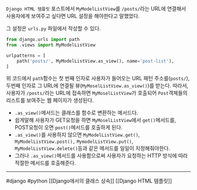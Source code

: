`Django HTML 템플릿` 포스트에서 `MyModelListView`를 `/posts/`라는 URL에 연결해서 사용자에게 보여주고 싶다면 URL 설정을 해야한다고 말했었다.

그 설정은 `urls.py` 파일에서 작성할 수 있다.
```python
from django.urls import path
from .views import MyModelListView

urlpatterns = [
	path('posts/', MyModelListView.as_view(), name='post-list'),
]
```

위 코드에서 `path`함수는 첫 번째 인자로 사용자가 들어오는 URL 패턴 주소를(`posts/`), 두번째 인자로 그 URL에 연결될 뷰(`MyMoselListView.as_view()`)를 받는다. 
따라서, 사용자가 `/posts/`라는 URL에 접속하면 `MyMoselListView`가 호출되어 `Post`객체들의 리스트를 보여주는 웹 페이지가 생성된다.
- `.as_view()`메서드는 클래스를 함수로 변환하는 메서드다. 
- 쉽게말해 사용자가 GET요청을 하면 `MyMoselListView`에서 `get()`메서드를, POST요청이 오면 `post()`메서드를 호출하게 된다. 
- `.as_view()`를 사용하지 않으면 `MyModelListView.get()`, `MyModelListView.post(),` `MymodelListView.put()`, `MyModelListView.delete()`등과 같은 메서드를 일일이 지정해줘야한다.
- 그러나 `.as_view()`메서드를 사용함으로써 사용자가 요청하는 HTTP 방식에 따라 적절한 메서드를 호출해준다.

---
#django #python [[Django에서의 클래스 상속]] [[Django HTML 템플릿]]
